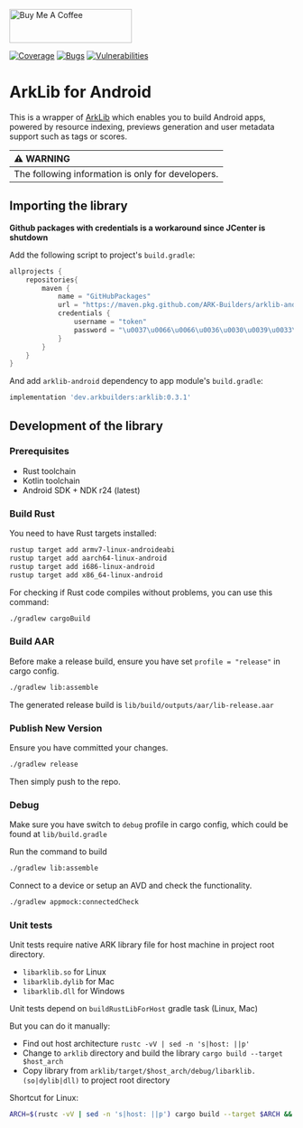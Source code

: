 <a href="https://www.buymeacoffee.com/arkbuilders" target="_blank"><img src="https://cdn.buymeacoffee.com/buttons/v2/default-yellow.png" alt="Buy Me A Coffee" style="height: 60px !important;width: 217px !important;" ></a>

[![Coverage](https://sonarcloud.io/api/project_badges/measure?project=ARK-Builders_arklib-android&metric=coverage)](https://sonarcloud.io/summary/new_code?id=ARK-Builders_arklib-android)
[![Bugs](https://sonarcloud.io/api/project_badges/measure?project=ARK-Builders_arklib-android&metric=bugs)](https://sonarcloud.io/summary/new_code?id=ARK-Builders_arklib-android)
[![Vulnerabilities](https://sonarcloud.io/api/project_badges/measure?project=ARK-Builders_arklib-android&metric=vulnerabilities)](https://sonarcloud.io/summary/new_code?id=ARK-Builders_arklib-android)

# ArkLib for Android

This is a wrapper of <a href="https://github.com/ARK-Builders/arklib" target="_blank">ArkLib</a> which enables you to build Android apps, powered by resource indexing, previews generation and user metadata support such as tags or scores.

| :warning: WARNING          |
|:---------------------------|
| The following information is only for developers. |

## Importing the library
**Github packages with credentials is a workaround since JCenter is shutdown**

Add the following script to project's `build.gradle`:

```groovy
allprojects {
    repositories{
        maven {
            name = "GitHubPackages"
            url = "https://maven.pkg.github.com/ARK-Builders/arklib-android"
            credentials {
                username = "token"
                password = "\u0037\u0066\u0066\u0036\u0030\u0039\u0033\u0066\u0032\u0037\u0033\u0036\u0033\u0037\u0064\u0036\u0037\u0066\u0038\u0030\u0034\u0039\u0062\u0030\u0039\u0038\u0039\u0038\u0066\u0034\u0066\u0034\u0031\u0064\u0062\u0033\u0064\u0033\u0038\u0065"
            }
        }
    }
}
```

And add `arklib-android` dependency to app module's `build.gradle`:
```groovy
implementation 'dev.arkbuilders:arklib:0.3.1'
```

## Development of the library

### Prerequisites

- Rust toolchain
- Kotlin toolchain
- Android SDK + NDK r24 (latest)

### Build Rust

You need to have Rust targets installed:
```sh
rustup target add armv7-linux-androideabi
rustup target add aarch64-linux-android
rustup target add i686-linux-android
rustup target add x86_64-linux-android
```

For checking if Rust code compiles without problems, you can use this command:

```sh
./gradlew cargoBuild
```

### Build AAR

Before make a release build, ensure you have set `profile = "release"` in cargo config.

```sh
./gradlew lib:assemble
```

The generated release build is `lib/build/outputs/aar/lib-release.aar`

### Publish New Version

Ensure you have committed your changes.

```sh
./gradlew release
```

Then simply push to the repo.

### Debug

Make sure you have switch to `debug` profile in cargo config, which could be found at `lib/build.gradle` 

Run the command to build

```sh
./gradlew lib:assemble
```

Connect to a device or setup an AVD and check the functionality.

```sh
./gradlew appmock:connectedCheck
```

### Unit tests

Unit tests require native ARK library file for host machine in project root directory.

- ```libarklib.so``` for Linux
- ```libarklib.dylib``` for Mac
- ```libarklib.dll``` for Windows

Unit tests depend on ```buildRustLibForHost``` gradle task (Linux, Mac)

But you can do it manually:

- Find out host architecture ```rustc -vV | sed -n 's|host: ||p'```
- Change to `arklib` directory and build the library ```cargo build --target $host_arch```
- Copy library from ```arklib/target/$host_arch/debug/libarklib.(so|dylib|dll)``` to project root directory

Shortcut for Linux:
```sh
ARCH=$(rustc -vV | sed -n 's|host: ||p') cargo build --target $ARCH && cp arklib/target/$ARCH/debug/libarklib.so .
```

